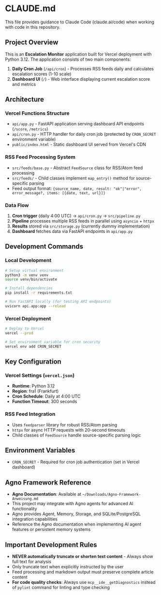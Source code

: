 # CLAUDE.md

This file provides guidance to Claude Code (claude.ai/code) when working with code in this repository.

## Project Overview

This is an **Escalation Monitor** application built for Vercel deployment with Python 3.12. The application consists of two main components:

1. **Daily Cron Job** (`/api/cron`) - Processes RSS feeds daily and calculates escalation scores (1-10 scale)
2. **Dashboard UI** (`/`) - Web interface displaying current escalation score and metrics

## Architecture

### Vercel Functions Structure
- `api/app.py` - FastAPI application serving dashboard API endpoints (`/score`, `/metrics`)
- `api/cron.py` - HTTP handler for daily cron job (protected by `CRON_SECRET` environment variable)
- `public/index.html` - Static dashboard UI served from Vercel's CDN

### RSS Feed Processing System
- `src/feeds/base.py` - Abstract `FeedSource` class for RSS/Atom feed processing
- `src/feeds/` - Child classes implement `map_entry()` method for source-specific parsing
- Feed output format: `{source_name, date, result: "ok"|"error", error_message?, items: [{date, text, url}]}`

### Data Flow
1. **Cron trigger** (daily 4:00 UTC) → `api/cron.py` → `src/pipeline.py`
2. **Pipeline** processes multiple RSS feeds in parallel using `asyncio` + `httpx`
3. **Results** stored via `src/storage.py` (currently dummy implementation)
4. **Dashboard** fetches data via FastAPI endpoints in `api/app.py`

## Development Commands

### Local Development
```bash
# Setup virtual environment
python3 -m venv venv
source venv/bin/activate

# Install dependencies
pip install -r requirements.txt

# Run FastAPI locally (for testing API endpoints)
uvicorn api.app:app --reload
```

### Vercel Deployment
```bash
# Deploy to Vercel
vercel --prod

# Set environment variable for cron security
vercel env add CRON_SECRET
```

## Key Configuration

### Vercel Settings (`vercel.json`)
- **Runtime**: Python 3.12
- **Region**: fra1 (Frankfurt)
- **Cron Schedule**: Daily at 4:00 UTC
- **Function Timeout**: 300 seconds

### RSS Feed Integration
- Uses `feedparser` library for robust RSS/Atom parsing
- `httpx` for async HTTP requests with 20-second timeouts
- Child classes of `FeedSource` handle source-specific parsing logic

## Environment Variables
- `CRON_SECRET` - Required for cron job authentication (set in Vercel dashboard)

## Agno Framework Reference
- **Agno Documentation**: Available at `~/Downloads/Agno-Framework-Anweisung.md`
- This project may integrate with Agno agents for advanced AI functionality
- Agno provides Agent, Memory, Storage, and SQLite/PostgreSQL integration capabilities
- Reference the Agno documentation when implementing AI agent features or persistent memory systems

## Important Development Rules
- **NEVER automatically truncate or shorten text content** - Always show full text for analysis
- Only truncate text when explicitly instructed by the user
- Feed processing and markdown output must preserve complete article content
- **For code quality checks**: Always use `mcp__ide__getDiagnostics` instead of `pylint` command for linting and type checking
